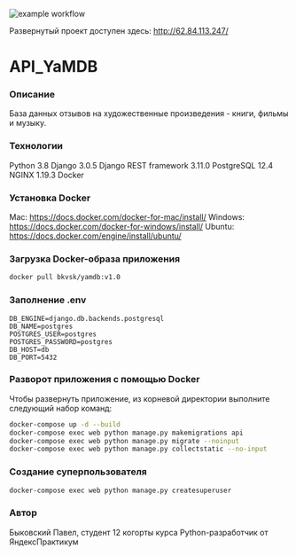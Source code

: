 ![example workflow](https://github.com/bkvsk/yamdb_final/actions/workflows/main.yml/badge.svg)

Развернутый проект доступен здесь:
http://62.84.113.247/

# API_YaMDB
### Описание
База данных отзывов на художественные произведения - книги, фильмы и музыку.
### Технологии
Python 3.8
Django 3.0.5
Django REST framework 3.11.0
PostgreSQL 12.4
NGINX 1.19.3
Docker
### Установка Docker
Mac: https://docs.docker.com/docker-for-mac/install/
Windows: https://docs.docker.com/docker-for-windows/install/
Ubuntu: https://docs.docker.com/engine/install/ubuntu/
### Загрузка Docker-образа приложения
```bash
docker pull bkvsk/yamdb:v1.0
```
### Заполнение .env
```
DB_ENGINE=django.db.backends.postgresql
DB_NAME=postgres
POSTGRES_USER=postgres
POSTGRES_PASSWORD=postgres
DB_HOST=db
DB_PORT=5432
```
### Разворот приложения с помощью Docker
Чтобы развернуть приложение, из корневой директории выполните следующий набор команд:
```bash
docker-compose up -d --build
docker-compose exec web python manage.py makemigrations api
docker-compose exec web python manage.py migrate --noinput
docker-compose exec web python manage.py collectstatic --no-input
```
### Создание суперпользователя
```bash
docker-compose exec web python manage.py createsuperuser
```
### Автор
Быковский Павел,
студент 12 когорты курса Python-разработчик от ЯндексПрактикум